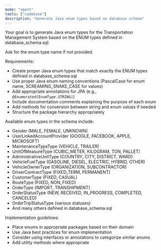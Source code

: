 ```yaml
---
mode: "agent"
tools: ["codebase"]
description: "Generate Java enum types based on database schema"
---
```


Your goal is to generate Java enum types for the Transportation Management System based on the ENUM types defined in database_schema.sql.

Ask for the enum type name if not provided.

Requirements:

- Create proper Java enum types that match exactly the ENUM types defined in database_schema.sql
- Use proper Java enum naming conventions (PascalCase for enum name, SCREAMING_SNAKE_CASE for values)
- Add appropriate annotations for JPA (e.g., `@Enumerated(EnumType.STRING)`)
- Include documentation comments explaining the purpose of each enum
- Add methods for conversion between string and enum values if needed
- Structure the package hierarchy appropriately

Available enum types in the schema include:

- Gender (MALE, FEMALE, UNKNOWN)
- UserLinkedAccountProvider (GOOGLE, FACEBOOK, APPLE, MICROSOFT)
- MaintenanceTypeType (VEHICLE, TRAILER)
- UnitOfMeasureType (CUBIC_METER, KILOGRAM, TON, PALLET)
- AdministrativeUnitType (COUNTRY, CITY, DISTRICT, WARD)
- VehicleFuelType (GASOLINE, DIESEL, ELECTRIC, HYBRID, OTHER)
- VehicleOwnerType (ORGANIZATION, SUBCONTRACTOR)
- DriverContractType (FIXED_TERM, PERMANENT)
- CustomerType (FIXED, CASUAL)
- RouteType (FIXED, NON_FIXED)
- OrderType (IMPORT, TRANSHIPMENT)
- OrderStatusType (NEW, RECEIVED, IN_PROGRESS, COMPLETED, CANCELED)
- OrderTripStatusType (various statuses)
- And many others defined in database_schema.sql

Implementation guidelines:

- Place enums in appropriate packages based on their domain
- Use Java best practices for enum implementation
- Consider using interfaces or annotations to categorize similar enums
- Add utility methods where appropriate
